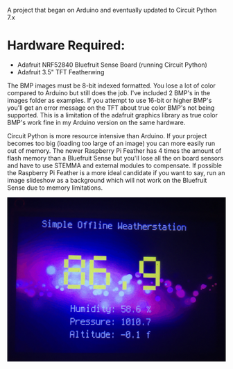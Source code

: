 A project that began on Arduino and eventually updated to Circuit Python 7.x

# Hardware Required:
- Adafruit NRF52840 Bluefruit Sense Board (running Circuit Python)
- Adafruit 3.5" TFT Featherwing

The BMP images must be 8-bit indexed formatted. You lose a lot of color compared to Arduino but still does the job. I've included 2 BMP's in the images folder as examples. If you attempt to use 16-bit or higher BMP's you'll get an error message on the TFT about true color BMP's not being supported. This is a limitation of the adafruit graphics library as true color BMP's work fine in my Arduino version on the same hardware. 

Circuit Python is more resource intensive than Arduino. If your project becomes too big (loading too large of an image) you can more easily run out of memory. The newer Raspberry Pi Feather has 4 times the amount of flash memory than a Bluefruit Sense but you'll lose all the on board sensors and have to use STEMMA and external modules to compensate. If possible the Raspberry Pi Feather is a more ideal candidate if you want to say, run an image slideshow as a background which will not work on the Bluefruit Sense due to memory limitations.

![](https://raw.githubusercontent.com/DJDevon3/CircuitPython/main/Simple_Offline_Weatherstation/TFT_Output_Example.jpg)
